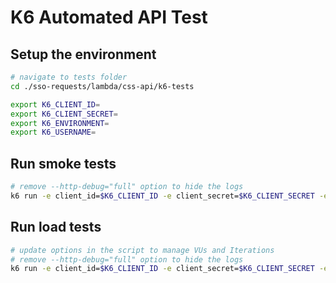 # K6 Automated API Test

## Setup the environment

```sh
# navigate to tests folder
cd ./sso-requests/lambda/css-api/k6-tests

export K6_CLIENT_ID=
export K6_CLIENT_SECRET=
export K6_ENVIRONMENT=
export K6_USERNAME=
```

## Run smoke tests

```sh
# remove --http-debug="full" option to hide the logs
k6 run -e client_id=$K6_CLIENT_ID -e client_secret=$K6_CLIENT_SECRET -e environment=$K6_ENVIRONMENT -e username=$K6_USERNAME smoke-tests.js --http-debug="full"
```

## Run load tests

```sh
# update options in the script to manage VUs and Iterations
# remove --http-debug="full" option to hide the logs
k6 run -e client_id=$K6_CLIENT_ID -e client_secret=$K6_CLIENT_SECRET -e environment=$K6_ENVIRONMENT -e username=$K6_USERNAME load-tests.js --http-debug="full"
```
